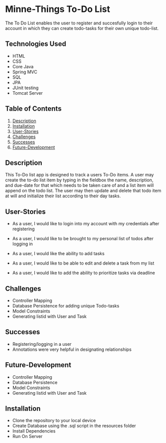# Minne-Things To-Do List

The To Do List  enables the user to register and succesfully login to their account in which they can create todo-tasks for their own unique todo-list.

## Technologies Used 

* HTML
* CSS 
* Core Java
* Spring MVC
* SQL
* JPA
* JUnit testing
* Tomcat Server

## Table of Contents 

1. [Description](#Description)
2. [Installation](#Installation)
3. [User-Stories](#User-Stories)
4. [Challenges](#Challenges)
5. [Successes](#Successes)
6. [Future-Development](#Future-Development)


## Description 

This To-Do list app is designed to track a users To-Do items. A user may create the to-do list item by typing in the fieldbox the name, description, and due-date for that which needs to be taken care of and a list item will append on the todo list. The user may then update and delete that todo item at will and initialize their list according to their day tasks.


## User-Stories

* As a user, I would like to login into my account with my credentials after registering

* As a user, I would like to be brought to my personal list of todos after logging in

* As a user, I would like the ability to add tasks

* As a user, I would like to be able to edit and delete a task from my list

* As a user, I would like to add the ability to prioritize tasks via deadline


## Challenges 
* Controller Mapping 
* Database Persistence for adding unique Todo-tasks
* Model Constraints
* Generating listid with User and Task


## Successes  
* Registering/logging in a user
* Annotations were very helpful in designating relationships 


## Future-Development  
* Controller Mapping 
* Database Persistence
* Model Constraints
* Generating listid with User and Task


## Installation 

* Clone the repository to your local device 
* Create Database using the .sql script in the resources folder 
* Install Dependencies
* Run On Server 

```




